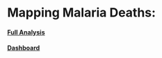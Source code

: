 # Mapping Malaria Deaths:
#### [Full Analysis](index.qmd)
#### [Dashboard](https://darakhshannehal.quarto.pub/malaria/#global)

